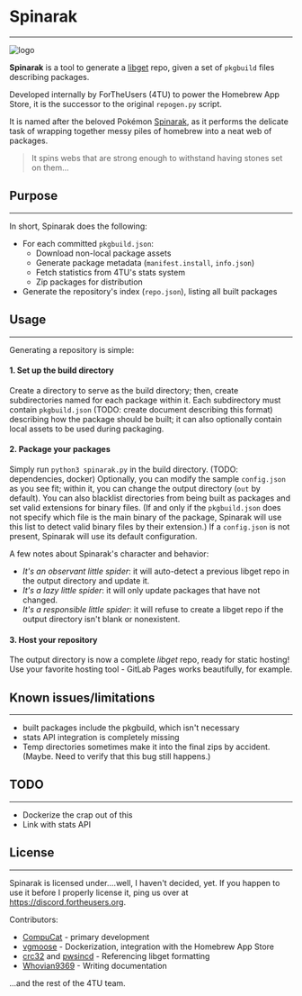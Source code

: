 # Spinarak
---
![logo](https://cdn.bulbagarden.net/upload/thumb/7/75/167Spinarak.png/100px-167Spinarak.png)

**Spinarak** is a tool to generate a [libget](https://github.com/vgmoose/libget) repo, given a set of `pkgbuild` files describing packages.

Developed internally by ForTheUsers (4TU) to power the Homebrew App Store, it is the successor to the original `repogen.py` script.

It is named after the beloved Pokémon [Spinarak](https://bulbapedia.bulbagarden.net/wiki/Spinarak_(Pok%C3%A9mon)), as it performs the delicate task of wrapping together messy piles of homebrew into a neat web of packages.

> It spins webs that are strong enough to withstand having stones set on them...

## Purpose
---

In short, Spinarak does the following:
- For each committed `pkgbuild.json`:
	- Download non-local package assets
	- Generate package metadata (`manifest.install`, `info.json`)
	- Fetch statistics from 4TU's stats system
	- Zip packages for distribution
- Generate the repository's index (`repo.json`), listing all built packages

## Usage
---

Generating a repository is simple:

#### 1. Set up the build directory
Create a directory to serve as the build directory; then, create subdirectories named for each package within it. Each subdirectory must contain `pkgbuild.json` (TODO: create document describing this format) describing how the package should be built; it can also optionally contain local assets to be used during packaging.

#### 2. Package your packages

Simply run `python3 spinarak.py` in the build directory. (TODO: dependencies, docker) Optionally, you can modify the sample `config.json` as you see fit; within it, you can change the output directory (`out` by default). You can also blacklist directories from being built as packages and set valid extensions for binary files. (If and only if the `pkgbuild.json` does not specify which file is the main binary of the package, Spinarak will use this list to detect valid binary files by their extension.) If a `config.json` is not present, Spinarak will use its default configuration.

A few notes about Spinarak's character and behavior:
- *It's an observant little spider*: it will auto-detect a previous libget repo in the output directory and update it.
- *It's a lazy little spider*: it will only update packages that have not changed.
- *It's a responsible little spider*: it will refuse to create a libget repo if the output directory isn't blank or nonexistent.

#### 3. Host your repository

The output directory is now a complete *libget* repo, ready for static hosting! Use your favorite hosting tool - GitLab Pages works beautifully, for example.

## Known issues/limitations
---
- built packages include the pkgbuild, which isn't necessary
- stats API integration is completely missing
- Temp directories sometimes make it into the final zips by accident. (Maybe. Need to verify that this bug still happens.)

## TODO
---
- Dockerize the crap out of this
- Link with stats API

## License
---
Spinarak is licensed under....well, I haven't decided, yet. If you happen to use it before I properly license it, ping us over at https://discord.fortheusers.org.

Contributors:
- [CompuCat](https://compucat.me/about) - primary development
- [vgmoose](https://vgmoose.com) - Dockerization, integration with the Homebrew App Store
- [crc32](https://crc32.dev) and [pwsincd](https://github.com/pwsincd) - Referencing libget formatting
- [Whovian9369](https://https://cybre.space/@Whovian9369) - Writing documentation

...and the rest of the 4TU team.
